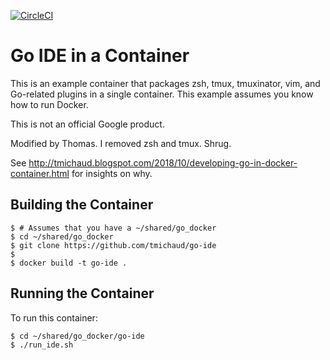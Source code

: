 [![CircleCI](https://circleci.com/gh/tmichaud/circleci-101.svg?style=svg&circle-token=5b461b969e922d385734206b3a45919576b12062)](https://circleci.com/gh/tmichaud/circleci-101)

Go IDE in a Container
=========================

This is an example container that packages zsh, tmux, tmuxinator, vim, and Go-related plugins in a single container.
This example assumes you know how to run Docker.

This is not an official Google product.

Modified by Thomas.  I removed zsh and tmux. Shrug.

See http://tmichaud.blogspot.com/2018/10/developing-go-in-docker-container.html for insights on why.

Building the Container  
----------------------
    $ # Assumes that you have a ~/shared/go_docker
    $ cd ~/shared/go_docker
    $ git clone https://github.com/tmichaud/go-ide
    $ 
    $ docker build -t go-ide .

Running the Container
---------------------
To run this container:

    $ cd ~/shared/go_docker/go-ide
    $ ./run_ide.sh
    
   
